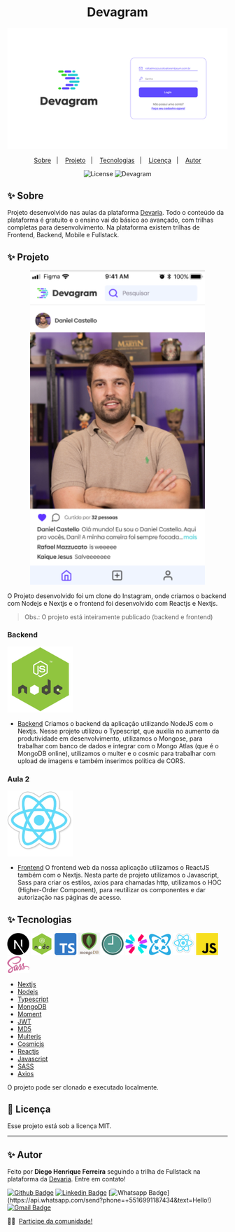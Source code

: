<h1 align="center">Devagram</h1>

<p align="center">
  <img src="./assets/Login.jpg" width="700">
</p>

<p align="center">
  <a href="#-sobre">Sobre</a>&nbsp;&nbsp;&nbsp;|&nbsp;&nbsp;&nbsp;
  <a href="#-projeto">Projeto</a>&nbsp;&nbsp;&nbsp;|&nbsp;&nbsp;&nbsp;
  <a href="#-tecnologias">Tecnologias</a>&nbsp;&nbsp;&nbsp;|&nbsp;&nbsp;&nbsp;
  <a href="#-licença">Licença</a>&nbsp;&nbsp;&nbsp;|&nbsp;&nbsp;&nbsp;
  <a href="#-autor">Autor</a>
</p>

<p align="center">
  <img alt="License" src="https://img.shields.io/static/v1?label=license&message=MIT&color=8257E5&labelColor=000000">
  <img src="https://img.shields.io/static/v1?label=Plataforma&message=Devaria&color=8257E5&labelColor=000000" alt="Devagram" />
</p>



## ✨ Sobre


Projeto desenvolvido nas aulas da plataforma [Devaria](https://www.devaria.com.br).
Todo o conteúdo da plataforma é gratuito e o ensino vai do básico ao avançado, com trilhas completas para desenvolvimento.
Na plataforma existem trilhas de Frontend, Backend, Mobile e Fullstack.



## ✨ Projeto
<p align="center">
  <img src="./assets/home.png" width="400">
</p>
O Projeto desenvolvido foi um clone do Instagram, onde criamos o backend com Nodejs e Nextjs e o frontend foi desenvolvido com Reactjs e Nextjs.

> Obs.: O projeto está inteiramente publicado (backend e frontend)


### Backend

<img src="./assets/node.png" width="150">


- [Backend](https://github.com/diegohfcelestino/devagram/tree/main/devagram-node-nextjs)
Criamos o backend da aplicação utilizando NodeJS com o Nextjs. Nesse projeto utilizou o Typescript, que auxilia no aumento da produtividade em desenvolvimento, utilizamos o Mongose, para trabalhar com banco de dados e integrar com o Mongo Atlas (que é o MongoDB online), utilizamos o multer e o cosmic para trabalhar com upload de imagens e também inserimos política de CORS.

### Aula 2    
<img src="./assets/react.png" width="150">

- [Frontend](https://github.com/diegohfcelestino/devagram/tree/main/devagram-react-nextjs)
O frontend web da nossa aplicação utilizamos o ReactJS também com o Nextjs. Nesta parte de projeto utilizamos o Javascript, Sass para criar os estilos, axios para chamadas http, utilizamos o HOC (Higher-Order Component), para reutilizar os componentes e dar autorização nas páginas de acesso.



## ✨ Tecnologias 

<div>
<img src="./assets/next.png" width="50">
<img src="./assets/node.png" width="50">
<img src="./assets/typescript.png" width="50">
<img src="./assets/mongo.png" width="50">
<img src="./assets/moment.png" width="50">
<img src="./assets/jwt.png" width="50">
<img src="./assets/cosmic.png" width="50">
<img src="./assets/react.png" width="50">
<img src="./assets/javascript.png" width="50">
<img src="./assets/sass.png" width="50">
</div>


- [Nextjs](https://nextjs.org/)
- [Nodejs](https://nodejs.org/en/)
- [Typescript](https://www.typescriptlang.org/)
- [MongoDB](https://www.mongodb.com/)
- [Moment](https://momentjs.com/)
- [JWT](https://jwt.io/)
- [MD5](https://www.md5hashgenerator.com/)
- [Multerjs](https://www.npmjs.com/package/multer)
- [Cosmicjs](https://www.cosmicjs.com/)
- [Reactjs](https://reactjs.org/)
- [Javascript](https://www.javascript.com/)
- [SASS](https://sass-lang.com/)
- [Axios](https://axios-http.com/ptbr/docs/intro)
  



O projeto pode ser clonado e executado localmente.



## 📄 Licença

Esse projeto está sob a licença MIT.

---

## ✨ Autor

Feito por **Diego Henrique Ferreira** seguindo a trilha de Fullstack na plataforma da [Devaria](https://www.devaria.com.br).
Entre em contato!

[![Github Badge](https://img.shields.io/badge/-Github-000?style=flat-square&logo=Github&logoColor=white&link=link_do_seu_perfil_no_github)](https://github.com/diegohfcelestino)
[![Linkedin Badge](https://img.shields.io/badge/-LinkedIn-blue?style=flat-square&logo=Linkedin&logoColor=white&link=https://www.linkedin.com/in/diego-ferreira-34b6348b/)](https://www.linkedin.com/in/diego-ferreira-34b6348b/)
[![Whatsapp Badge](https://img.shields.io/badge/-Whatsapp-4CA143?style=flat-square&labelColor=4CA143&logo=whatsapp&logoColor=white&link=https://api.whatsapp.com/send?phone=+5516991187434&text=Hello!)](https://api.whatsapp.com/send?phone=+5516991187434&text=Hello!)
[![Gmail Badge](https://img.shields.io/badge/-Gmail-c14438?style=flat-square&logo=Gmail&logoColor=white&link=mailto:diegohfcelestino@gmail.com)](mailto:diegohfcelestino@gmail.com)


👋🏻 &nbsp;[Participe da comunidade!](https://www.facebook.com/groups/devaria)